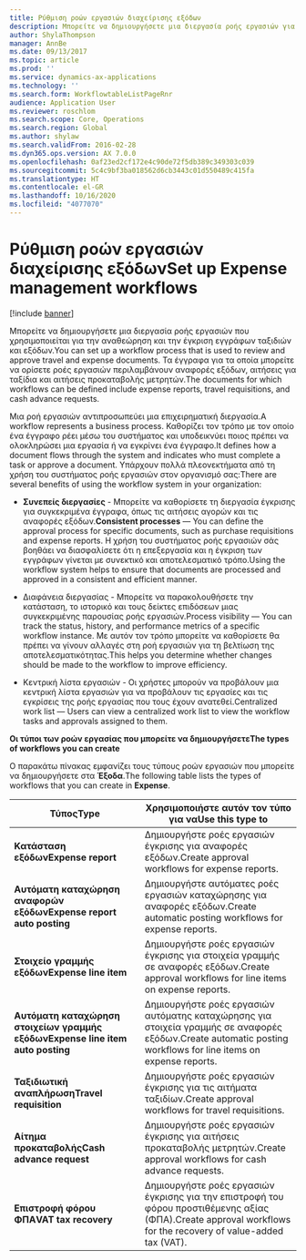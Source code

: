 ```yaml
---
title: Ρύθμιση ροών εργασιών διαχείρισης εξόδων
description: Μπορείτε να δημιουργήσετε μια διεργασία ροής εργασιών για την αναθεώρηση και την έγκριση εγγράφων ταξιδιών και εξόδων.
author: ShylaThompson
manager: AnnBe
ms.date: 09/13/2017
ms.topic: article
ms.prod: ''
ms.service: dynamics-ax-applications
ms.technology: ''
ms.search.form: WorkflowtableListPageRnr
audience: Application User
ms.reviewer: roschlom
ms.search.scope: Core, Operations
ms.search.region: Global
ms.author: shylaw
ms.search.validFrom: 2016-02-28
ms.dyn365.ops.version: AX 7.0.0
ms.openlocfilehash: 0af23ed2cf172e4c90de72f5db389c349303c039
ms.sourcegitcommit: 5c4c9bf3ba018562d6cb3443c01d550489c415fa
ms.translationtype: HT
ms.contentlocale: el-GR
ms.lasthandoff: 10/16/2020
ms.locfileid: "4077070"
---
```

# <a name="set-up-expense-management-workflows"></a><span data-ttu-id="0cd5b-103">Ρύθμιση ροών εργασιών διαχείρισης εξόδων</span><span class="sxs-lookup"><span data-stu-id="0cd5b-103">Set up Expense management workflows</span></span>

[!include [banner](../includes/banner.md)]

<span data-ttu-id="0cd5b-104">Μπορείτε να δημιουργήσετε μια διεργασία ροής εργασιών που χρησιμοποιείται για την αναθεώρηση και την έγκριση εγγράφων ταξιδιών και εξόδων.</span><span class="sxs-lookup"><span data-stu-id="0cd5b-104">You can set up a workflow process that is used to review and approve travel and expense documents.</span></span> <span data-ttu-id="0cd5b-105">Τα έγγραφα για τα οποία μπορείτε να ορίσετε ροές εργασιών περιλαμβάνουν αναφορές εξόδων, αιτήσεις για ταξίδια και αιτήσεις προκαταβολής μετρητών.</span><span class="sxs-lookup"><span data-stu-id="0cd5b-105">The documents for which workflows can be defined include expense reports, travel requisitions, and cash advance requests.</span></span>

<span data-ttu-id="0cd5b-106">Μια ροή εργασιών αντιπροσωπεύει μια επιχειρηματική διεργασία.</span><span class="sxs-lookup"><span data-stu-id="0cd5b-106">A workflow represents a business process.</span></span> <span data-ttu-id="0cd5b-107">Καθορίζει τον τρόπο με τον οποίο ένα έγγραφο ρέει μέσω του συστήματος και υποδεικνύει ποιος πρέπει να ολοκληρώσει μια εργασία ή να εγκρίνει ένα έγγραφο.</span><span class="sxs-lookup"><span data-stu-id="0cd5b-107">It defines how a document flows through the system and indicates who must complete a task or approve a document.</span></span> <span data-ttu-id="0cd5b-108">Υπάρχουν πολλά πλεονεκτήματα από τη χρήση του συστήματος ροής εργασιών στον οργανισμό σας:</span><span class="sxs-lookup"><span data-stu-id="0cd5b-108">There are several benefits of using the workflow system in your organization:</span></span>

-   <span data-ttu-id="0cd5b-109">**Συνεπείς διεργασίες** - Μπορείτε να καθορίσετε τη διεργασία έγκρισης για συγκεκριμένα έγγραφα, όπως τις αιτήσεις αγορών και τις αναφορές εξόδων.</span><span class="sxs-lookup"><span data-stu-id="0cd5b-109">**Consistent processes** — You can define the approval process for specific documents, such as purchase requisitions and expense reports.</span></span> <span data-ttu-id="0cd5b-110">Η χρήση του συστήματος ροής εργασιών σάς βοηθάει να διασφαλίσετε ότι η επεξεργασία και η έγκριση των εγγράφων γίνεται με συνεκτικό και αποτελεσματικό τρόπο.</span><span class="sxs-lookup"><span data-stu-id="0cd5b-110">Using the workflow system helps to ensure that documents are processed and approved in a consistent and efficient manner.</span></span>

-   <span data-ttu-id="0cd5b-111">Διαφάνεια διεργασίας - Μπορείτε να παρακολουθήσετε την κατάσταση, το ιστορικό και τους δείκτες επιδόσεων μιας συγκεκριμένης παρουσίας ροής εργασιών.</span><span class="sxs-lookup"><span data-stu-id="0cd5b-111">Process visibility — You can track the status, history, and performance metrics of a specific workflow instance.</span></span> <span data-ttu-id="0cd5b-112">Με αυτόν τον τρόπο μπορείτε να καθορίσετε θα πρέπει να γίνουν αλλαγές στη ροή εργασιών για τη βελτίωση της αποτελεσματικότητας.</span><span class="sxs-lookup"><span data-stu-id="0cd5b-112">This helps you determine whether changes should be made to the workflow to improve efficiency.</span></span>

-   <span data-ttu-id="0cd5b-113">Κεντρική λίστα εργασιών - Οι χρήστες μπορούν να προβάλουν μια κεντρική λίστα εργασιών για να προβάλουν τις εργασίες και τις εγκρίσεις της ροής εργασίας που τους έχουν ανατεθεί.</span><span class="sxs-lookup"><span data-stu-id="0cd5b-113">Centralized work list — Users can view a centralized work list to view the workflow tasks and approvals assigned to them.</span></span> 

<span data-ttu-id="0cd5b-114">**Οι τύποι των ροών εργασίας που μπορείτε να δημιουργήσετε**</span><span class="sxs-lookup"><span data-stu-id="0cd5b-114">**The types of workflows you can create**</span></span>

<span data-ttu-id="0cd5b-115">Ο παρακάτω πίνακας εμφανίζει τους τύπους ροών εργασιών που μπορείτε να δημιουργήσετε στα **Έξοδα**.</span><span class="sxs-lookup"><span data-stu-id="0cd5b-115">The following table lists the types of workflows that you can create in **Expense**.</span></span>


|              <span data-ttu-id="0cd5b-116"><strong>Τύπος</strong></span><span class="sxs-lookup"><span data-stu-id="0cd5b-116"><strong>Type</strong></span></span>              |                   <span data-ttu-id="0cd5b-117"><strong>Χρησιμοποιήστε αυτόν τον τύπο για να</strong></span><span class="sxs-lookup"><span data-stu-id="0cd5b-117"><strong>Use this type to</strong></span></span>                   |
|-------------------------------------------------|-----------------------------------------------------------------------|
|         <span data-ttu-id="0cd5b-118"><strong>Κατάσταση εξόδων</strong></span><span class="sxs-lookup"><span data-stu-id="0cd5b-118"><strong>Expense report</strong></span></span>         |            <span data-ttu-id="0cd5b-119">Δημιουργήστε ροές εργασιών έγκρισης για αναφορές εξόδων.</span><span class="sxs-lookup"><span data-stu-id="0cd5b-119">Create approval workflows for expense reports.</span></span>             |
|  <span data-ttu-id="0cd5b-120"><strong>Αυτόματη καταχώρηση αναφορών εξόδων</strong></span><span class="sxs-lookup"><span data-stu-id="0cd5b-120"><strong>Expense report auto posting</strong></span></span>   |        <span data-ttu-id="0cd5b-121">Δημιουργήστε αυτόματες ροές εργασιών καταχώρησης για αναφορές εξόδων.</span><span class="sxs-lookup"><span data-stu-id="0cd5b-121">Create automatic posting workflows for expense reports.</span></span>        |
|       <span data-ttu-id="0cd5b-122"><strong>Στοιχείο γραμμής εξόδων</strong></span><span class="sxs-lookup"><span data-stu-id="0cd5b-122"><strong>Expense line item</strong></span></span>        |     <span data-ttu-id="0cd5b-123">Δημιουργήστε ροές εργασιών έγκρισης για στοιχεία γραμμής σε αναφορές εξόδων.</span><span class="sxs-lookup"><span data-stu-id="0cd5b-123">Create approval workflows for line items on expense reports.</span></span>      |
| <span data-ttu-id="0cd5b-124"><strong>Αυτόματη καταχώρηση στοιχείων γραμμής εξόδων</strong></span><span class="sxs-lookup"><span data-stu-id="0cd5b-124"><strong>Expense line item auto posting</strong></span></span> | <span data-ttu-id="0cd5b-125">Δημιουργήστε ροές εργασιών αυτόματης καταχώρησης για στοιχεία γραμμής σε αναφορές εξόδων.</span><span class="sxs-lookup"><span data-stu-id="0cd5b-125">Create automatic posting workflows for line items on expense reports.</span></span> |
|       <span data-ttu-id="0cd5b-126"><strong>Ταξιδιωτική αναπλήρωση</strong></span><span class="sxs-lookup"><span data-stu-id="0cd5b-126"><strong>Travel requisition</strong></span></span>       |          <span data-ttu-id="0cd5b-127">Δημιουργήστε ροές εργασιών έγκρισης για τις αιτήματα ταξιδίων.</span><span class="sxs-lookup"><span data-stu-id="0cd5b-127">Create approval workflows for travel requisitions.</span></span>           |
|      <span data-ttu-id="0cd5b-128"><strong>Αίτημα προκαταβολής</strong></span><span class="sxs-lookup"><span data-stu-id="0cd5b-128"><strong>Cash advance request</strong></span></span>      |         <span data-ttu-id="0cd5b-129">Δημιουργήστε ροές εργασιών έγκρισης για αιτήσεις προκαταβολής μετρητών.</span><span class="sxs-lookup"><span data-stu-id="0cd5b-129">Create approval workflows for cash advance requests.</span></span>          |
|        <span data-ttu-id="0cd5b-130"><strong>Επιστροφή φόρου ΦΠΑ</strong></span><span class="sxs-lookup"><span data-stu-id="0cd5b-130"><strong>VAT tax recovery</strong></span></span>        | <span data-ttu-id="0cd5b-131">Δημιουργήστε ροές εργασιών έγκρισης για την επιστροφή του φόρου προστιθέμενης αξίας (ΦΠΑ).</span><span class="sxs-lookup"><span data-stu-id="0cd5b-131">Create approval workflows for the recovery of value-added tax (VAT).</span></span>  |

